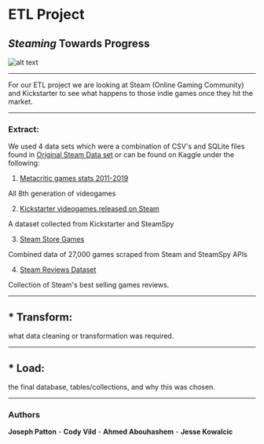 # ETL Project

## *Steaming* Towards Progress
![alt text](https://cdn.wccftech.com/wp-content/uploads/2018/06/steam-chat.jpg)

---
For our ETL project we are looking at Steam (Online Gaming Community) and Kickstarter to see what happens to those indie games once they hit the market. 

---
###  **E**xtract:

 We used 4 data sets which were a combination of CSV's and SQLite files found in [Original Steam Data set]( https://github.com/C-VV/ETLproject/blob/master/Original%20Steam%20Data%20Sets.zip "gh") or can be found on Kaggle under the following:

1. [Metacritic games stats 2011-2019]( https://www.kaggle.com/skateddu/metacritic-games-stats-20112019)

All 8th generation of videogames

2. [Kickstarter videogames released on Steam](https://www.kaggle.com/tonyplaysguitar/steam-spy-data-from-api-request)

A dataset collected from Kickstarter and SteamSpy

3. [Steam Store Games](https://www.kaggle.com/nikdavis/steam-store-games)

Combined data of 27,000 games scraped from Steam and SteamSpy APIs


4. [Steam Reviews Dataset](https://www.kaggle.com/luthfim/steam-reviews-dataset)

Collection of Steam's best selling games reviews.


---

## * **T**ransform:

 what data cleaning or transformation was required.

---

## * **L**oad: 
the final database, tables/collections, and why this was chosen.

- - -


### Authors

**Joseph Patton** - **Cody Vild** - **Ahmed Abouhashem** - **Jesse Kowalcic** 

